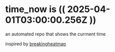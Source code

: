 # time_now is (( 2025-04-01T03:00:00.256Z ))

an automated repo that shows the currnent time

inspired by [breakingheatmap](https://github.com/breakingheatmap/breakingheatmap)
